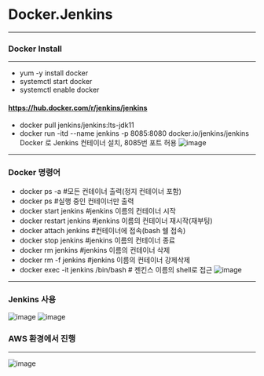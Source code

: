 # Docker.Jenkins

***
### Docker Install
***
- yum -y install docker
- systemctl start docker
- systemctl enable docker
#### https://hub.docker.com/r/jenkins/jenkins
- docker pull jenkins/jenkins:lts-jdk11
- docker run -itd --name jenkins -p 8085:8080 docker.io/jenkins/jenkins
Docker 로 Jenkins 컨테이너 설치, 8085번 포트 허용
![image](https://user-images.githubusercontent.com/77655831/137058507-ec7f10fe-4d39-411b-9ced-6bf74c540ddd.png)
***
### Docker 명령어
- docker ps -a #모든 컨테이너 출력(정지 컨테이너 포함)
- docker ps #실행 중인 컨테이너만 출력
- docker start jenkins #jenkins 이름의 컨테이너 시작
- docker restart jenkins #jenkins 이름의 컨테이너 재시작(재부팅)
- docker attach jenkins #컨테이너에 접속(bash 쉘 접속)
- docker stop jenkins #jenkins 이름의 컨테이너 종료
- docker rm jenkins #jenkins 이름의 컨테이너 삭제
- docker rm -f jenkins #jenkins 이름의 컨테이너 강제삭제
- docker exec -it jenkins /bin/bash # 젠킨스 이름의 shell로 접근
![image](https://user-images.githubusercontent.com/77655831/137059007-0a165e28-f251-4ea5-9ebe-3e97c8d7f0c1.png)
***
### Jenkins 사용
![image](https://user-images.githubusercontent.com/77655831/137059282-57bf0969-7216-4c39-b40f-b75b4c10e19c.png)
![image](https://user-images.githubusercontent.com/77655831/137073519-d4f8d001-dcbd-4685-97e3-d16d0e4f5513.png)

### AWS 환경에서 진행
***
![image](https://user-images.githubusercontent.com/77655831/137076591-0d8c69d9-f6d0-4d4e-9030-7adc27f2a052.png)

